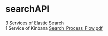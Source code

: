 # searchAPI

3 Services of Elastic Search <br>
1 Service of Kinbana
[Search_Process_Flow.pdf](https://github.com/user-attachments/files/17007503/Search_Process_Flow.pdf)
